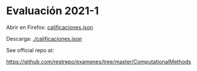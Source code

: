# Evaluación 2021-1
Abrir en Firefox:
[calificaciones.json](https://computationalmethods.github.io/Evaluacion_2021-1/calificaciones.json)

Descarga:
[./calificaciones.json](./calificaciones.json)

See official repo at:

https://github.com/restrepo/examenes/tree/master/ComputationalMethods


